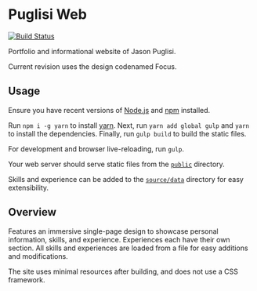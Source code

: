 # Puglisi Web

[![Build Status](https://travis-ci.com/JasonPuglisi/puglisi-web.svg?branch=master)](https://travis-ci.com/JasonPuglisi/puglisi-web)

Portfolio and informational website of Jason Puglisi.

Current revision uses the design codenamed Focus.

## Usage

Ensure you have recent versions of [Node.js](https://nodejs.org/en/) and
[npm](https://www.npmjs.com/) installed. 

Run `npm i -g yarn` to install [yarn](https://yarnpkg.com/en/). Next, run
`yarn add global gulp` and `yarn` to install the dependencies. Finally, run
`gulp build` to build the static files.

For development and browser live-reloading, run `gulp`.

Your web server should serve static files from the [`public`](public)
directory.

Skills and experience can be added to the [`source/data`](source/data)
directory for easy extensibility.

## Overview

Features an immersive single-page design to showcase personal information,
skills, and experience. Experiences each have their own section. All skills
and experiences are loaded from a file for easy additions and modifications.

The site uses minimal resources after building, and does not use a CSS
framework.
